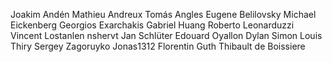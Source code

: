 Joakim Andén
Mathieu Andreux
Tomás Angles
Eugene Belilovsky
Michael Eickenberg
Georgios Exarchakis
Gabriel Huang
Roberto Leonarduzzi
Vincent Lostanlen
nshervt
Jan Schlüter
Edouard Oyallon
Dylan Simon
Louis Thiry
Sergey Zagoruyko
Jonas1312
Florentin Guth
Thibault de Boissiere
